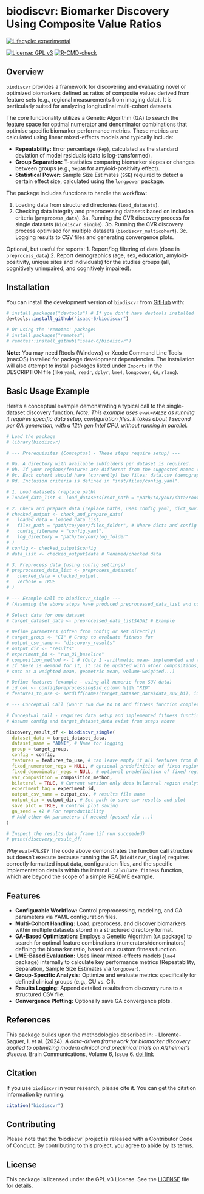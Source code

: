
<!-- README.md is generated from README.Rmd. Please edit that file -->

# biodiscvr: Biomarker Discovery Using Composite Value Ratios

<!-- badges: start -->

[![Lifecycle:
experimental](https://img.shields.io/badge/lifecycle-experimental-orange.svg)](https://lifecycle.r-lib.org/articles/stages.html#experimental)
<!-- [![Lifecycle: Stable](https://img.shields.io/badge/lifecycle-stable-brightgreen)](https://lifecycle.r-lib.org/articles/stages.html#stable) -->
<!-- [![CRAN status](https://www.r-pkg.org/badges/version/biodiscvr)](https://CRAN.R-project.org/package=biodiscvr) -->
<!-- [![Codecov test coverage](https://codecov.io/gh/isaac-6/biodiscvr/branch/main/graph/badge.svg)](https://app.codecov.io/gh/isaac-6/biodiscvr?branch=main) -->
[![License: GPL
v3](https://img.shields.io/badge/License-GPLv3-blue.svg)](https://www.gnu.org/licenses/gpl-3.0)
[![R-CMD-check](https://github.com/isaac-6/biodiscvr/actions/workflows/R-CMD-check.yaml/badge.svg)](https://github.com/isaac-6/biodiscvr/actions/workflows/R-CMD-check.yaml)
<!-- badges: end -->

## Overview

`biodiscvr` provides a framework for discovering and evaluating novel or
optimized biomarkers defined as ratios of composite values derived from
feature sets (e.g., regional measurements from imaging data). It is
particularly suited for analyzing longitudinal multi-cohort datasets.

The core functionality utilizes a Genetic Algorithm (GA) to search the
feature space for optimal numerator and denominator combinations that
optimise specific biomarker performance metrics. These metrics are
calculated using linear mixed-effects models and typically include:

- **Repeatability:** Error percentage (`Rep`), calculated as the
  standard deviation of model residuals (data is log-transformed).
- **Group Separation:** T-statistics comparing biomarker slopes or
  changes between groups (e.g., `SepAB` for amyloid-positivity effect).
- **Statistical Power:** Sample Size Estimates (`SSE`) required to
  detect a certain effect size, calculated using the `longpower`
  package.

The package includes functions to handle the workflow:

1.  Loading data from structured directories (`load_datasets`).
2.  Checking data integrity and preprocessing datasets based on
    inclusion criteria (`preprocess_data`). 3a. Running the CVR
    discovery process for single datasets (`biodiscvr_single`). 3b.
    Running the CVR discovery process optimised for multiple datasets
    (`biodiscvr_multicohort`). 3c. Logging results to CSV files and
    generating convergence plots.

Optional, but useful for reports: 1. Report/log filtering of data (done
in `preprocess_data`) 2. Report demographics (age, sex, education,
amyloid-positivity, unique sites and individuals) for the studies groups
(all, cognitively unimpaired, and cognitively impaired).

## Installation

You can install the development version of `biodiscvr` from
[GitHub](https://github.com/isaac-6/biodiscvr) with:

``` r
# install.packages("devtools") # If you don't have devtools installed
devtools::install_github("isaac-6/biodiscvr")

# Or using the 'remotes' package:
# install.packages("remotes")
# remotes::install_github("isaac-6/biodiscvr")
```

**Note:** You may need Rtools (Windows) or Xcode Command Line Tools
(macOS) installed for package development dependencies. The installation
will also attempt to install packages listed under `Imports` in the
DESCRIPTION file (like `yaml`, `readr`, `dplyr`, `lme4`, `longpower`,
`GA`, `rlang`).

## Basic Usage Example

Here’s a conceptual example demonstrating a typical call to the
single-dataset discovery function. *Note: This example uses `eval=FALSE`
as running it requires specific data setup, configuration files. It
takes about 1 second per GA generation, with a 12th gen Intel CPU,
without running in parallel.*

``` r
# Load the package
# library(biodiscvr)

# --- Prerequisites (Conceptual - These steps require setup) ---

# 0a. A directory with available subfolders per dataset is required.
# 0b. If your regions/features are different from the suggested names (found in "inst/files/data_suv.csv"), you can add an additional column with your names, matching the default ones.
# 0c. Each cohort should have (currently) two files: data.csv (demographics) and data_suv_bi (regional SUV or SUVR values), with matching rows.
# 0d. Inclusion criteria is defined in "inst/files/config.yaml".

# 1. Load datasets (replace path)
# loaded_data_list <- load_datasets(root_path = "path/to/your/data/root")

# 2. Check and prepare data (replace paths, uses config.yaml, dict_suv.csv)
# checked_output <- check_and_prepare_data(
#   loaded_data = loaded_data_list,
#   files_path = "path/to/your/files_folder", # Where dicts and config live
#   config_filename = "config.yaml",
#   log_directory = "path/to/your/log_folder"
# )
# config <- checked_output$config
# data_list <- checked_output$data # Renamed/checked data

# 3. Preprocess data (using config settings)
# preprocessed_data_list <- preprocess_datasets(
#   checked_data = checked_output,
#   verbose = TRUE
# )

# --- Example Call to biodiscvr_single ---
# (Assuming the above steps have produced preprocessed_data_list and config)

# Select data for one dataset
# target_dataset_data <- preprocessed_data_list$ADNI # Example

# Define parameters (often from config or set directly)
# target_group <- "CI" # Group to evaluate fitness for
# output_csv_name <- "discovery_results"
# output_dir <- "results"
# experiment_id <- "run_01_baseline"
# composition_method <- 1 # (Only 1 -arithmetic mean- implemented and tested) 
# If there is demand for it, it can be updated with other compositions, 
# such as a weighted mean, geometric mean, volume-weighted...)

# Define features (example - using all numeric from SUV data)
# id_col <- config$preprocessing$id_column %||% "RID"
# features_to_use <- setdiff(names(target_dataset_data$data_suv_bi), id_col)

# --- Conceptual Call (won't run due to GA and fitness function complexity) ---
```

``` r
# Conceptual call - requires data setup and implemented fitness function
# Assume config and target_dataset_data exist from steps above

discovery_result_df <- biodiscvr_single(
  dataset_data = target_dataset_data,
  dataset_name = "ADNI", # Name for logging
  group = target_group,
  config = config,
  features = features_to_use, # can leave empty if all features from data_suv_bi
  fixed_numerator_regs = NULL, # optional predefinition of fixed regions
  fixed_denominator_regs = NULL, # optional predefinition of fixed regions
  var_composition = composition_method,
  bilateral = TRUE, # Current version only does bilateral region analysis
  experiment_tag = experiment_id,
  output_csv_name = output_csv, # results file name
  output_dir = output_dir, # Set path to save csv results and plot
  save_plot = TRUE, # Control plot saving
  ga_seed = 42 # For reproducibility
  # Add other GA parameters if needed (passed via ...)
)

# Inspect the results data frame (if run succeeded)
# print(discovery_result_df)
```

*Why `eval=FALSE`?* The code above demonstrates the function call
structure but doesn’t execute because running the GA
(`biodiscvr_single`) requires correctly formatted input data,
configuration files, and the specific implementation details within the
internal `.calculate_fitness` function, which are beyond the scope of a
simple README example.

## Features

- **Configurable Workflow:** Control preprocessing, modeling, and GA
  parameters via YAML configuration files.
- **Multi-Cohort Handling:** Load, preprocess, and discover biomarkers
  within multiple datasets stored in a structured directory format.
- **GA-Based Optimization:** Employs a Genetic Algorithm (`GA` package)
  to search for optimal feature combinations (numerators/denominators)
  defining the biomarker ratio, based on a custom fitness function.
- **LME-Based Evaluation:** Uses linear mixed-effects models (`lme4`
  package) internally to calculate key performance metrics
  (Repeatability, Separation, Sample Size Estimates via `longpower`).
- **Group-Specific Analysis:** Optimize and evaluate metrics
  specifically for defined clinical groups (e.g., CU vs. CI).
- **Results Logging:** Append detailed results from discovery runs to a
  structured CSV file.
- **Convergence Plotting:** Optionally save GA convergence plots.

## References

This package builds upon the methodologies described in: -
Llorente-Saguer, I. et al. (2024). *A data-driven framework for
biomarker discovery applied to optimizing modern clinical and
preclinical trials on Alzheimer’s disease*. Brain Communications, Volume
6, Issue 6. [doi link](https://doi.org/10.1093/braincomms/fcae438)

## Citation

If you use `biodiscvr` in your research, please cite it. You can get the
citation information by running:

``` r
citation("biodiscvr")
```

## Contributing

Please note that the ‘biodiscvr’ project is released with a Contributor
Code of Conduct. By contributing to this project, you agree to abide by
its terms.

## License

This package is licensed under the GPL v3 License. See the
[LICENSE](LICENSE.md) file for details.
